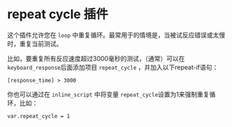 # repeat cycle 插件

这个插件允许您在 `loop` 中重复循环。最常用于的情境是，当被试反应错误或太慢时，重复当前测试。

比如，要重复所有反应速度超过3000毫秒的测试，（通常）可以在 `keyboard_response`后面添加项目 `repeat_cycle` ，并加入以下repeat-if语句：

	[response_time] > 3000

你也可以通过在 `inline_script` 中将变量 `repeat_cycle`设置为1来强制重复循环，比如：

	var.repeat_cycle = 1
